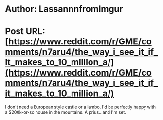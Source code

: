 # Author: LassannnfromImgur
# Post URL: [https://www.reddit.com/r/GME/comments/n7aru4/the_way_i_see_it_if_it_makes_to_10_million_a/](https://www.reddit.com/r/GME/comments/n7aru4/the_way_i_see_it_if_it_makes_to_10_million_a/)


I don't need a European style castle or a lambo. I'd be perfectly happy with a $200k-or-so house in the mountains. A prius...and I'm set.